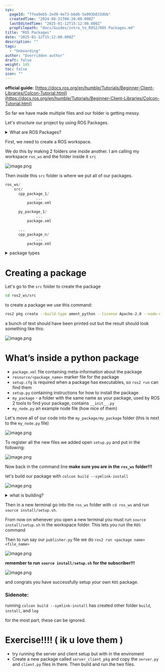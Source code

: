 ```yaml
---
sys:
  pageId: "7fea9eb5-2ed9-4e73-b6d6-5e093b833dbb"
  createdTime: "2024-08-21T00:28:00.000Z"
  lastEditedTime: "2025-01-12T15:12:00.000Z"
  propFilepath: "docs/Guides/intro_to_ROS2/ROS Packages.md"
title: "ROS Packages"
date: "2025-01-12T15:12:00.000Z"
description: ""
tags:
  - "Onboarding"
author: "Overridden author"
draft: false
weight: 145
toc: false
icon: ""
---
```


**official guide:** [https://docs.ros.org/en/humble/Tutorials/Beginner-Client-Libraries/Colcon-Tutorial.html](https://docs.ros.org/en/humble/Tutorials/Beginner-Client-Libraries/Colcon-Tutorial.html)

So far we have made multiple files and our folder is getting messy.

Let's structure our project by using ROS Packages.

<details>

<summary>What are ROS Packages?</summary>

ROS Packages are, as the name implies, packages of code that are highly sharable between ROS developers.

They consist of a folder, `package.xml` file, and source code

```python
      cpp_package_1/
		      ... imagine much code files here ..
          package.xml
```

</details>

First, we need to create a ROS workspace.

We do this by making 2 folders one inside another. I am calling my workspace `ros_ws` and the folder inside it `src`

![image.png](https://prod-files-secure.s3.us-west-2.amazonaws.com/d518164a-d88e-44d1-a4ee-3adb3bd8bce0/70706947-fd18-4537-a67b-e12946812d31/image.png?X-Amz-Algorithm=AWS4-HMAC-SHA256&X-Amz-Content-Sha256=UNSIGNED-PAYLOAD&X-Amz-Credential=ASIAZI2LB466Y6BGMO4Q%2F20250426%2Fus-west-2%2Fs3%2Faws4_request&X-Amz-Date=20250426T090810Z&X-Amz-Expires=3600&X-Amz-Security-Token=IQoJb3JpZ2luX2VjEKf%2F%2F%2F%2F%2F%2F%2F%2F%2F%2FwEaCXVzLXdlc3QtMiJHMEUCIHieR3oz99NAO3nSRujpRV1yCYt3zbJUPDALGYxVi6wmAiEA1EuCby6rXu0NOuk%2Fxvroasi5g4JQ4KuDjn22Iv%2BxgRgq%2FwMIQBAAGgw2Mzc0MjMxODM4MDUiDMrlRk0yDgbJhRDguSrcA8wSTIiP1riWfHFbCfBZqM%2FKrFqKaqv5RC5iMkEUo5q2IJXuknRjwgr0arHOfpVuuVionhzaexZvLW34DDsRKh8%2FymAE%2FPYmKntQdfzhvbxKk6UkDabpWHccoC58SPQZoEfmT2C3N%2BXFtPGwFrlfLC2Yv%2BgtCzJaqM4wiHJynIA2zT0VjfBCX3iy5i%2B3ydFQuFVvzgO2cZ4jg8vsdVvC3drU1Zqfsla%2FdYfRUbeJayDHX8MzUY9hVkk4B0yFF3Hse76f1HOUt%2BvbqnNImgxk2EESSDwE4%2F2pLG2y7BUTU9o80korjnv2ZOk9ELjZSwwY8IoYgLjM2pxbKE4KwB8YsL1q82pntRVTquDu56vdr%2B%2BWub8aJ3tg%2FpA317tmKEeArbhBhiUivJShr86HMfAELTxw28ZesXmJclmRbXHNpHlgm3d4bafgO4xFuDq5b%2FrsvF5EnLnStPb9jIWcVPYhXYRQIFpw74BUiwZLMpmqLrrclwLd%2BOoOwbSO7pVEHdh%2F1UWN5aqbrDsBMQA2Oj1N%2Bc%2FHiW0x4YElAww8wTUKmDsri0mZm25uYK%2FF8Z7K1oOOdWmB6Va6Xoc25sLK65mPdN6d%2FaUk7hIreCQKgPG4sVk9hRz2vgonjGfnrSjVMLSEssAGOqUBIe50CMMdDFLuX%2FfO%2FN4EM5vjHYZPc%2F69YLoFeRXC1qgHaJJwlcXtUj2ClAB7BbNs8UmkvazgY%2BZz7P4%2FAiEscxZAkLLR%2B8jg%2FneYg2tju2OhwlNhByV7j59Eh6Gps78Ial91IEQVAE38JwBtGiTHfHbvgHgDWFHZyKIzN0TsKp1IKwNaCvsDlTIdQW%2FEqMw0IThj8%2F0go6hIInx9TPm%2BNkJNtVAU&X-Amz-Signature=5a1429040b31105a6ff565db2e46a6c7a020332a67731c73b2d5cdc1d540a0b8&X-Amz-SignedHeaders=host&x-id=GetObject)

Then inside this `src` folder is where we put all of our packages.

```python
ros_ws/
    src/
      cpp_package_1/
		      ...
          package.xml

      py_package_1/
		      ...
          package.xml

      ...
      cpp_package_n/
		      ...
          package.xml

```

<details>

<summary>package types</summary>

packages can be either `C++` or python.

the intern file structure is different for each but for this guide we will stick to creating python packages

</details>

# Creating a package

Let's go to the `src` folder to create the package

```bash
cd ros2_ws/src
```

to create a package we use this command:

```bash
ros2 pkg create --build-type ament_python --license Apache-2.0 --node-name my_node my_package
```

a bunch of text should have been printed out but the result should look something like this:

![image.png](https://prod-files-secure.s3.us-west-2.amazonaws.com/d518164a-d88e-44d1-a4ee-3adb3bd8bce0/e6cf1e3f-8512-4a3e-b131-079f800bf3e8/image.png?X-Amz-Algorithm=AWS4-HMAC-SHA256&X-Amz-Content-Sha256=UNSIGNED-PAYLOAD&X-Amz-Credential=ASIAZI2LB466Y6BGMO4Q%2F20250426%2Fus-west-2%2Fs3%2Faws4_request&X-Amz-Date=20250426T090810Z&X-Amz-Expires=3600&X-Amz-Security-Token=IQoJb3JpZ2luX2VjEKf%2F%2F%2F%2F%2F%2F%2F%2F%2F%2FwEaCXVzLXdlc3QtMiJHMEUCIHieR3oz99NAO3nSRujpRV1yCYt3zbJUPDALGYxVi6wmAiEA1EuCby6rXu0NOuk%2Fxvroasi5g4JQ4KuDjn22Iv%2BxgRgq%2FwMIQBAAGgw2Mzc0MjMxODM4MDUiDMrlRk0yDgbJhRDguSrcA8wSTIiP1riWfHFbCfBZqM%2FKrFqKaqv5RC5iMkEUo5q2IJXuknRjwgr0arHOfpVuuVionhzaexZvLW34DDsRKh8%2FymAE%2FPYmKntQdfzhvbxKk6UkDabpWHccoC58SPQZoEfmT2C3N%2BXFtPGwFrlfLC2Yv%2BgtCzJaqM4wiHJynIA2zT0VjfBCX3iy5i%2B3ydFQuFVvzgO2cZ4jg8vsdVvC3drU1Zqfsla%2FdYfRUbeJayDHX8MzUY9hVkk4B0yFF3Hse76f1HOUt%2BvbqnNImgxk2EESSDwE4%2F2pLG2y7BUTU9o80korjnv2ZOk9ELjZSwwY8IoYgLjM2pxbKE4KwB8YsL1q82pntRVTquDu56vdr%2B%2BWub8aJ3tg%2FpA317tmKEeArbhBhiUivJShr86HMfAELTxw28ZesXmJclmRbXHNpHlgm3d4bafgO4xFuDq5b%2FrsvF5EnLnStPb9jIWcVPYhXYRQIFpw74BUiwZLMpmqLrrclwLd%2BOoOwbSO7pVEHdh%2F1UWN5aqbrDsBMQA2Oj1N%2Bc%2FHiW0x4YElAww8wTUKmDsri0mZm25uYK%2FF8Z7K1oOOdWmB6Va6Xoc25sLK65mPdN6d%2FaUk7hIreCQKgPG4sVk9hRz2vgonjGfnrSjVMLSEssAGOqUBIe50CMMdDFLuX%2FfO%2FN4EM5vjHYZPc%2F69YLoFeRXC1qgHaJJwlcXtUj2ClAB7BbNs8UmkvazgY%2BZz7P4%2FAiEscxZAkLLR%2B8jg%2FneYg2tju2OhwlNhByV7j59Eh6Gps78Ial91IEQVAE38JwBtGiTHfHbvgHgDWFHZyKIzN0TsKp1IKwNaCvsDlTIdQW%2FEqMw0IThj8%2F0go6hIInx9TPm%2BNkJNtVAU&X-Amz-Signature=eaab9e98ac19a0a911719d11ca506d722d1c9011133df65d2b3f94cc68699c0c&X-Amz-SignedHeaders=host&x-id=GetObject)

# What’s inside a python package

- `package.xml` file containing meta-information about the package
- `resource/<package_name>` marker file for the package
- `setup.cfg` is required when a package has executables, so `ros2 run` can find them
- `setup.py` containing instructions for how to install the package
- `my_package` - a folder with the same name as your package, used by ROS 2 tools to find your package, contains `__init__.py`
- `my_node.py` an example node file (how nice of them)

Let's move all of our code into the `my_package/my_package` folder (this is next to the `my_node.py` file)

![image.png](https://prod-files-secure.s3.us-west-2.amazonaws.com/d518164a-d88e-44d1-a4ee-3adb3bd8bce0/9ce58f11-0da9-4d3e-b86d-506a9685d378/image.png?X-Amz-Algorithm=AWS4-HMAC-SHA256&X-Amz-Content-Sha256=UNSIGNED-PAYLOAD&X-Amz-Credential=ASIAZI2LB466Y6BGMO4Q%2F20250426%2Fus-west-2%2Fs3%2Faws4_request&X-Amz-Date=20250426T090810Z&X-Amz-Expires=3600&X-Amz-Security-Token=IQoJb3JpZ2luX2VjEKf%2F%2F%2F%2F%2F%2F%2F%2F%2F%2FwEaCXVzLXdlc3QtMiJHMEUCIHieR3oz99NAO3nSRujpRV1yCYt3zbJUPDALGYxVi6wmAiEA1EuCby6rXu0NOuk%2Fxvroasi5g4JQ4KuDjn22Iv%2BxgRgq%2FwMIQBAAGgw2Mzc0MjMxODM4MDUiDMrlRk0yDgbJhRDguSrcA8wSTIiP1riWfHFbCfBZqM%2FKrFqKaqv5RC5iMkEUo5q2IJXuknRjwgr0arHOfpVuuVionhzaexZvLW34DDsRKh8%2FymAE%2FPYmKntQdfzhvbxKk6UkDabpWHccoC58SPQZoEfmT2C3N%2BXFtPGwFrlfLC2Yv%2BgtCzJaqM4wiHJynIA2zT0VjfBCX3iy5i%2B3ydFQuFVvzgO2cZ4jg8vsdVvC3drU1Zqfsla%2FdYfRUbeJayDHX8MzUY9hVkk4B0yFF3Hse76f1HOUt%2BvbqnNImgxk2EESSDwE4%2F2pLG2y7BUTU9o80korjnv2ZOk9ELjZSwwY8IoYgLjM2pxbKE4KwB8YsL1q82pntRVTquDu56vdr%2B%2BWub8aJ3tg%2FpA317tmKEeArbhBhiUivJShr86HMfAELTxw28ZesXmJclmRbXHNpHlgm3d4bafgO4xFuDq5b%2FrsvF5EnLnStPb9jIWcVPYhXYRQIFpw74BUiwZLMpmqLrrclwLd%2BOoOwbSO7pVEHdh%2F1UWN5aqbrDsBMQA2Oj1N%2Bc%2FHiW0x4YElAww8wTUKmDsri0mZm25uYK%2FF8Z7K1oOOdWmB6Va6Xoc25sLK65mPdN6d%2FaUk7hIreCQKgPG4sVk9hRz2vgonjGfnrSjVMLSEssAGOqUBIe50CMMdDFLuX%2FfO%2FN4EM5vjHYZPc%2F69YLoFeRXC1qgHaJJwlcXtUj2ClAB7BbNs8UmkvazgY%2BZz7P4%2FAiEscxZAkLLR%2B8jg%2FneYg2tju2OhwlNhByV7j59Eh6Gps78Ial91IEQVAE38JwBtGiTHfHbvgHgDWFHZyKIzN0TsKp1IKwNaCvsDlTIdQW%2FEqMw0IThj8%2F0go6hIInx9TPm%2BNkJNtVAU&X-Amz-Signature=6f3ded3d707ccb3d92719a7d2aab517f8f7690d1335ff2944b87dde229517947&X-Amz-SignedHeaders=host&x-id=GetObject)

To register all the new files we added open `setup.py` and put in the following:

![image.png](https://prod-files-secure.s3.us-west-2.amazonaws.com/d518164a-d88e-44d1-a4ee-3adb3bd8bce0/1cd7c262-4cae-4496-9d75-c178537d24a2/image.png?X-Amz-Algorithm=AWS4-HMAC-SHA256&X-Amz-Content-Sha256=UNSIGNED-PAYLOAD&X-Amz-Credential=ASIAZI2LB466Y6BGMO4Q%2F20250426%2Fus-west-2%2Fs3%2Faws4_request&X-Amz-Date=20250426T090810Z&X-Amz-Expires=3600&X-Amz-Security-Token=IQoJb3JpZ2luX2VjEKf%2F%2F%2F%2F%2F%2F%2F%2F%2F%2FwEaCXVzLXdlc3QtMiJHMEUCIHieR3oz99NAO3nSRujpRV1yCYt3zbJUPDALGYxVi6wmAiEA1EuCby6rXu0NOuk%2Fxvroasi5g4JQ4KuDjn22Iv%2BxgRgq%2FwMIQBAAGgw2Mzc0MjMxODM4MDUiDMrlRk0yDgbJhRDguSrcA8wSTIiP1riWfHFbCfBZqM%2FKrFqKaqv5RC5iMkEUo5q2IJXuknRjwgr0arHOfpVuuVionhzaexZvLW34DDsRKh8%2FymAE%2FPYmKntQdfzhvbxKk6UkDabpWHccoC58SPQZoEfmT2C3N%2BXFtPGwFrlfLC2Yv%2BgtCzJaqM4wiHJynIA2zT0VjfBCX3iy5i%2B3ydFQuFVvzgO2cZ4jg8vsdVvC3drU1Zqfsla%2FdYfRUbeJayDHX8MzUY9hVkk4B0yFF3Hse76f1HOUt%2BvbqnNImgxk2EESSDwE4%2F2pLG2y7BUTU9o80korjnv2ZOk9ELjZSwwY8IoYgLjM2pxbKE4KwB8YsL1q82pntRVTquDu56vdr%2B%2BWub8aJ3tg%2FpA317tmKEeArbhBhiUivJShr86HMfAELTxw28ZesXmJclmRbXHNpHlgm3d4bafgO4xFuDq5b%2FrsvF5EnLnStPb9jIWcVPYhXYRQIFpw74BUiwZLMpmqLrrclwLd%2BOoOwbSO7pVEHdh%2F1UWN5aqbrDsBMQA2Oj1N%2Bc%2FHiW0x4YElAww8wTUKmDsri0mZm25uYK%2FF8Z7K1oOOdWmB6Va6Xoc25sLK65mPdN6d%2FaUk7hIreCQKgPG4sVk9hRz2vgonjGfnrSjVMLSEssAGOqUBIe50CMMdDFLuX%2FfO%2FN4EM5vjHYZPc%2F69YLoFeRXC1qgHaJJwlcXtUj2ClAB7BbNs8UmkvazgY%2BZz7P4%2FAiEscxZAkLLR%2B8jg%2FneYg2tju2OhwlNhByV7j59Eh6Gps78Ial91IEQVAE38JwBtGiTHfHbvgHgDWFHZyKIzN0TsKp1IKwNaCvsDlTIdQW%2FEqMw0IThj8%2F0go6hIInx9TPm%2BNkJNtVAU&X-Amz-Signature=f616f258b11dcd7b68251d2b3a5544a8347fc2df72bd041b332a23d1baa0990d&X-Amz-SignedHeaders=host&x-id=GetObject)

Now back in the command line **make sure you are in the** **`ros_ws`** **folder!!!**

let's build our package with `colcon build --symlink-install`

![image.png](https://prod-files-secure.s3.us-west-2.amazonaws.com/d518164a-d88e-44d1-a4ee-3adb3bd8bce0/2f2a0d27-b173-48fd-b189-5f5c0ce65619/image.png?X-Amz-Algorithm=AWS4-HMAC-SHA256&X-Amz-Content-Sha256=UNSIGNED-PAYLOAD&X-Amz-Credential=ASIAZI2LB466Y6BGMO4Q%2F20250426%2Fus-west-2%2Fs3%2Faws4_request&X-Amz-Date=20250426T090810Z&X-Amz-Expires=3600&X-Amz-Security-Token=IQoJb3JpZ2luX2VjEKf%2F%2F%2F%2F%2F%2F%2F%2F%2F%2FwEaCXVzLXdlc3QtMiJHMEUCIHieR3oz99NAO3nSRujpRV1yCYt3zbJUPDALGYxVi6wmAiEA1EuCby6rXu0NOuk%2Fxvroasi5g4JQ4KuDjn22Iv%2BxgRgq%2FwMIQBAAGgw2Mzc0MjMxODM4MDUiDMrlRk0yDgbJhRDguSrcA8wSTIiP1riWfHFbCfBZqM%2FKrFqKaqv5RC5iMkEUo5q2IJXuknRjwgr0arHOfpVuuVionhzaexZvLW34DDsRKh8%2FymAE%2FPYmKntQdfzhvbxKk6UkDabpWHccoC58SPQZoEfmT2C3N%2BXFtPGwFrlfLC2Yv%2BgtCzJaqM4wiHJynIA2zT0VjfBCX3iy5i%2B3ydFQuFVvzgO2cZ4jg8vsdVvC3drU1Zqfsla%2FdYfRUbeJayDHX8MzUY9hVkk4B0yFF3Hse76f1HOUt%2BvbqnNImgxk2EESSDwE4%2F2pLG2y7BUTU9o80korjnv2ZOk9ELjZSwwY8IoYgLjM2pxbKE4KwB8YsL1q82pntRVTquDu56vdr%2B%2BWub8aJ3tg%2FpA317tmKEeArbhBhiUivJShr86HMfAELTxw28ZesXmJclmRbXHNpHlgm3d4bafgO4xFuDq5b%2FrsvF5EnLnStPb9jIWcVPYhXYRQIFpw74BUiwZLMpmqLrrclwLd%2BOoOwbSO7pVEHdh%2F1UWN5aqbrDsBMQA2Oj1N%2Bc%2FHiW0x4YElAww8wTUKmDsri0mZm25uYK%2FF8Z7K1oOOdWmB6Va6Xoc25sLK65mPdN6d%2FaUk7hIreCQKgPG4sVk9hRz2vgonjGfnrSjVMLSEssAGOqUBIe50CMMdDFLuX%2FfO%2FN4EM5vjHYZPc%2F69YLoFeRXC1qgHaJJwlcXtUj2ClAB7BbNs8UmkvazgY%2BZz7P4%2FAiEscxZAkLLR%2B8jg%2FneYg2tju2OhwlNhByV7j59Eh6Gps78Ial91IEQVAE38JwBtGiTHfHbvgHgDWFHZyKIzN0TsKp1IKwNaCvsDlTIdQW%2FEqMw0IThj8%2F0go6hIInx9TPm%2BNkJNtVAU&X-Amz-Signature=5c22451715c0ed49ce257331b0b81b98bb52c2946b7a090e6bd19f5380ba1db9&X-Amz-SignedHeaders=host&x-id=GetObject)

<details>

<summary>what is building?</summary>

if you are a CS major at Rose-Hulman you will learn the answer to this in CSSE132

but TLDR; is it combines all the code files into one program that can be run easily 

</details>

Then in a new terminal go into the `ros_ws` folder with `cd ros_ws` and run `source install/setup.sh`. 

From now on whenever you open a new terminal you must run `source install/setup.sh` in the workspace folder. This lets you run the `ROS` command

Then to run say our `publisher.py` file we do `ros2 run <package name> <file_name>`

![image.png](https://prod-files-secure.s3.us-west-2.amazonaws.com/d518164a-d88e-44d1-a4ee-3adb3bd8bce0/4f4b1219-3a44-4632-aa0a-ce3471699f59/image.png?X-Amz-Algorithm=AWS4-HMAC-SHA256&X-Amz-Content-Sha256=UNSIGNED-PAYLOAD&X-Amz-Credential=ASIAZI2LB466Y6BGMO4Q%2F20250426%2Fus-west-2%2Fs3%2Faws4_request&X-Amz-Date=20250426T090810Z&X-Amz-Expires=3600&X-Amz-Security-Token=IQoJb3JpZ2luX2VjEKf%2F%2F%2F%2F%2F%2F%2F%2F%2F%2FwEaCXVzLXdlc3QtMiJHMEUCIHieR3oz99NAO3nSRujpRV1yCYt3zbJUPDALGYxVi6wmAiEA1EuCby6rXu0NOuk%2Fxvroasi5g4JQ4KuDjn22Iv%2BxgRgq%2FwMIQBAAGgw2Mzc0MjMxODM4MDUiDMrlRk0yDgbJhRDguSrcA8wSTIiP1riWfHFbCfBZqM%2FKrFqKaqv5RC5iMkEUo5q2IJXuknRjwgr0arHOfpVuuVionhzaexZvLW34DDsRKh8%2FymAE%2FPYmKntQdfzhvbxKk6UkDabpWHccoC58SPQZoEfmT2C3N%2BXFtPGwFrlfLC2Yv%2BgtCzJaqM4wiHJynIA2zT0VjfBCX3iy5i%2B3ydFQuFVvzgO2cZ4jg8vsdVvC3drU1Zqfsla%2FdYfRUbeJayDHX8MzUY9hVkk4B0yFF3Hse76f1HOUt%2BvbqnNImgxk2EESSDwE4%2F2pLG2y7BUTU9o80korjnv2ZOk9ELjZSwwY8IoYgLjM2pxbKE4KwB8YsL1q82pntRVTquDu56vdr%2B%2BWub8aJ3tg%2FpA317tmKEeArbhBhiUivJShr86HMfAELTxw28ZesXmJclmRbXHNpHlgm3d4bafgO4xFuDq5b%2FrsvF5EnLnStPb9jIWcVPYhXYRQIFpw74BUiwZLMpmqLrrclwLd%2BOoOwbSO7pVEHdh%2F1UWN5aqbrDsBMQA2Oj1N%2Bc%2FHiW0x4YElAww8wTUKmDsri0mZm25uYK%2FF8Z7K1oOOdWmB6Va6Xoc25sLK65mPdN6d%2FaUk7hIreCQKgPG4sVk9hRz2vgonjGfnrSjVMLSEssAGOqUBIe50CMMdDFLuX%2FfO%2FN4EM5vjHYZPc%2F69YLoFeRXC1qgHaJJwlcXtUj2ClAB7BbNs8UmkvazgY%2BZz7P4%2FAiEscxZAkLLR%2B8jg%2FneYg2tju2OhwlNhByV7j59Eh6Gps78Ial91IEQVAE38JwBtGiTHfHbvgHgDWFHZyKIzN0TsKp1IKwNaCvsDlTIdQW%2FEqMw0IThj8%2F0go6hIInx9TPm%2BNkJNtVAU&X-Amz-Signature=295f7ca97093bb57a56ec1b2e60ec21b615b69287105f307f32a027954e32c6d&X-Amz-SignedHeaders=host&x-id=GetObject)

**remember to run** **`source install/setup.sh`** **for the subscriber!!!**

![image.png](https://prod-files-secure.s3.us-west-2.amazonaws.com/d518164a-d88e-44d1-a4ee-3adb3bd8bce0/02121119-dad4-49ec-8356-c956108b4243/image.png?X-Amz-Algorithm=AWS4-HMAC-SHA256&X-Amz-Content-Sha256=UNSIGNED-PAYLOAD&X-Amz-Credential=ASIAZI2LB466Y6BGMO4Q%2F20250426%2Fus-west-2%2Fs3%2Faws4_request&X-Amz-Date=20250426T090810Z&X-Amz-Expires=3600&X-Amz-Security-Token=IQoJb3JpZ2luX2VjEKf%2F%2F%2F%2F%2F%2F%2F%2F%2F%2FwEaCXVzLXdlc3QtMiJHMEUCIHieR3oz99NAO3nSRujpRV1yCYt3zbJUPDALGYxVi6wmAiEA1EuCby6rXu0NOuk%2Fxvroasi5g4JQ4KuDjn22Iv%2BxgRgq%2FwMIQBAAGgw2Mzc0MjMxODM4MDUiDMrlRk0yDgbJhRDguSrcA8wSTIiP1riWfHFbCfBZqM%2FKrFqKaqv5RC5iMkEUo5q2IJXuknRjwgr0arHOfpVuuVionhzaexZvLW34DDsRKh8%2FymAE%2FPYmKntQdfzhvbxKk6UkDabpWHccoC58SPQZoEfmT2C3N%2BXFtPGwFrlfLC2Yv%2BgtCzJaqM4wiHJynIA2zT0VjfBCX3iy5i%2B3ydFQuFVvzgO2cZ4jg8vsdVvC3drU1Zqfsla%2FdYfRUbeJayDHX8MzUY9hVkk4B0yFF3Hse76f1HOUt%2BvbqnNImgxk2EESSDwE4%2F2pLG2y7BUTU9o80korjnv2ZOk9ELjZSwwY8IoYgLjM2pxbKE4KwB8YsL1q82pntRVTquDu56vdr%2B%2BWub8aJ3tg%2FpA317tmKEeArbhBhiUivJShr86HMfAELTxw28ZesXmJclmRbXHNpHlgm3d4bafgO4xFuDq5b%2FrsvF5EnLnStPb9jIWcVPYhXYRQIFpw74BUiwZLMpmqLrrclwLd%2BOoOwbSO7pVEHdh%2F1UWN5aqbrDsBMQA2Oj1N%2Bc%2FHiW0x4YElAww8wTUKmDsri0mZm25uYK%2FF8Z7K1oOOdWmB6Va6Xoc25sLK65mPdN6d%2FaUk7hIreCQKgPG4sVk9hRz2vgonjGfnrSjVMLSEssAGOqUBIe50CMMdDFLuX%2FfO%2FN4EM5vjHYZPc%2F69YLoFeRXC1qgHaJJwlcXtUj2ClAB7BbNs8UmkvazgY%2BZz7P4%2FAiEscxZAkLLR%2B8jg%2FneYg2tju2OhwlNhByV7j59Eh6Gps78Ial91IEQVAE38JwBtGiTHfHbvgHgDWFHZyKIzN0TsKp1IKwNaCvsDlTIdQW%2FEqMw0IThj8%2F0go6hIInx9TPm%2BNkJNtVAU&X-Amz-Signature=0f71e5d36971d485014e69a6315c45e088eb4f7f84d7703f764c7aed2e4a9e68&X-Amz-SignedHeaders=host&x-id=GetObject)

and congrats you have successfully setup your own `ROS` package.

### Sidenote:

running `colcon build --symlink-install` has created other folder `build`, `install`, and `log`

for the most part, these can be ignored.

# Exercise!!!! ( ik u love them )

- try running the server and client setup but with in the enviroment
- Create a new package called `server_client_pkg` and copy the `server.py` and `client.py` files in there. Then build and run the two files.
